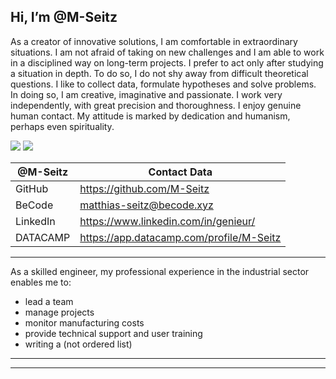 ## Hi, I’m @M-Seitz

As a creator of innovative solutions, I am comfortable in extraordinary situations. I am not afraid
of taking on new challenges and I am able to work in a disciplined way on long-term projects.
I prefer to act only after studying a situation in depth. To do so, I do not shy away from difficult
theoretical questions. I like to collect data, formulate hypotheses and solve problems.
In doing so, I am creative, imaginative and passionate. I work very independently, with great
precision and thoroughness. I enjoy genuine human contact. My attitude is marked by dedication
and humanism, perhaps even spirituality.

![](lil_Heisenberg.jpg)
![](Heisenberg.jpg)

|@M-Seitz|Contact Data  |
| ------  | ------ |
| GitHub  | https://github.com/M-Seitz |
| BeCode  | [matthias-seitz@becode.xyz](matthias-seitz@becode.xyz) |
| LinkedIn  | https://www.linkedin.com/in/genieur/  |
| DATACAMP  | https://app.datacamp.com/profile/M-Seitz |

______________________________________________________________________________________________________________________


As a skilled engineer, my professional experience in the industrial sector enables me to:
- lead a team
- manage projects
- monitor manufacturing costs
- provide technical support and user training
- writing a (not ordered list)


******
<!---
M-Seitz/M-Seitz is a ✨ special ✨ repository because its `README.md` (this file) appears on your GitHub profile.
You can click the Preview link to take a look at your changes.
--->
******
